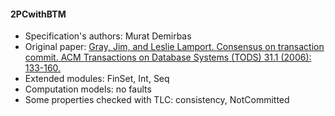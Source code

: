#### 2PCwithBTM
- Specification's authors: Murat Demirbas
- Original paper: <a href="http://lamport.azurewebsites.net/tla/two-phase.html">Gray, Jim, and Leslie Lamport. Consensus on transaction commit. ACM Transactions on Database Systems (TODS) 31.1 (2006): 133-160.</a>
- Extended modules: FinSet, Int, Seq
- Computation models: no faults
- Some properties checked with TLC: consistency, NotCommitted


